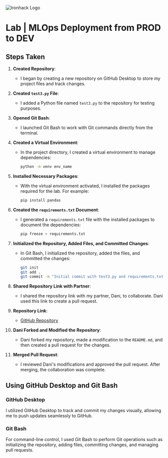 ![Ironhack Logo](https://user-images.githubusercontent.com/23629340/40541063-a07a0a8a-601a-11e8-91b5-2f13e4e6b441.png)

# Lab | MLOps Deployment from PROD to DEV

## Steps Taken

1. **Created Repository**:
   - I began by creating a new repository on GitHub Desktop to store my project files and track changes.

2. **Created `test3.py` File**:
   - I added a Python file named `test3.py` to the repository for testing purposes.

3. **Opened Git Bash**:
   - I launched Git Bash to work with Git commands directly from the terminal.

4. **Created a Virtual Environment**:
   - In the project directory, I created a virtual environment to manage dependencies:
     ```bash
     python -m venv env_name
     ```

5. **Installed Necessary Packages**:
   - With the virtual environment activated, I installed the packages required for the lab. For example:
     ```bash
     pip install pandas
     ```

6. **Created the `requirements.txt` Document**:
   - I generated a `requirements.txt` file with the installed packages to document the dependencies:
     ```bash
     pip freeze > requirements.txt
     ```

7. **Initialized the Repository, Added Files, and Committed Changes**:
   - In Git Bash, I initialized the repository, added the files, and committed the changes:
     ```bash
     git init
     git add .
     git commit -m "Initial commit with test3.py and requirements.txt"
     ```

8. **Shared Repository Link with Partner**:
   - I shared the repository link with my partner, Dani, to collaborate. Dani used this link to create a pull request.

9. **Repository Link**:
   - [GitHub Repository](https://github.com/cbertopt/test3)

10. **Dani Forked and Modified the Repository**:
    - Dani forked my repository, made a modification to the `README.md`, and then created a pull request for the changes.

11. **Merged Pull Request**:
    - I reviewed Dani's modifications and approved the pull request. After merging, the collaboration was complete.

## Using GitHub Desktop and Git Bash

### GitHub Desktop
I utilized GitHub Desktop to track and commit my changes visually, allowing me to push updates seamlessly to GitHub.

### Git Bash
For command-line control, I used Git Bash to perform Git operations such as initializing the repository, adding files, committing changes, and managing pull requests.
